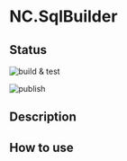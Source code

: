 # NC.SqlBuilder

## Status

![build & test](https://github.com/sergiobarriel/sqlbuilder/workflows/build%20&%20test%20package/badge.svg)

![publish](https://github.com/sergiobarriel/sqlbuilder/workflows/publish%20package/badge.svg)

## Description

## How to use
